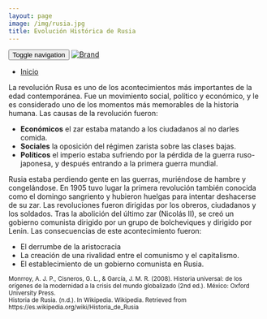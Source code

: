 ```yaml
---
layout: page
image: /img/rusia.jpg
title: Evolución Histórica de Rusia
---
```

<nav class="navbar navbar-inverse navbar-translucent navbar-fixed-top" id="navbar">
	<div class="container-fluid">
	    <div class="navbar-header">
		    <button type="button" class="navbar-toggle collapsed" data-toggle="collapse" data-target="#bs-example-navbar-collapse-1" aria-expanded="false">
	        <span class="sr-only">Toggle navigation</span>
	        <span class="icon-bar"></span>
	        <span class="icon-bar"></span>
	        <span class="icon-bar"></span>
	      </button>
	      <a class="navbar-brand" href="{{site.github.url}}">
	        <img alt="Brand" src="{{site.github.url}}{{site.icon}}">
	      </a>
	    </div>
	    <!-- Collect the nav links, forms, and other content for toggling -->
	    <div class="collapse navbar-collapse" id="bs-example-navbar-collapse-1">
	      <ul class="nav navbar-nav">
		    <li><a href="{{site.github.url}}">Inicio</a></li>
	      </ul>
	    </div><!-- /.navbar-collapse -->
	</div>
</nav>

La revolución Rusa es uno de los acontecimientos más importantes de la edad contemporánea. Fue un movimiento social, político y económico, y le es considerado uno de los momentos más memorables de la historia humana. Las causas de la revolución fueron: 

- **Económicos** el zar estaba matando a los ciudadanos al no darles comida.
- **Sociales** la oposición del régimen zarista sobre las clases bajas.
- **Políticos** el imperio estaba sufriendo por la pérdida de la guerra ruso-japonesa, y después entrando a la primera guerra mundial.

Rusia estaba perdiendo gente en las guerras, muriéndose de hambre y congelándose. En 1905 tuvo lugar la primera revolución también conocida como el domingo sangriento y hubieron huelgas para intentar deshacerse de su zar. Las revoluciones fueron dirigidas por los obreros, ciudadanos y los soldados. Tras la abolición del último zar (Nicolás II), se creó un gobierno comunista dirigido por un grupo de bolcheviques y dirigido por Lenin. Las consecuencias de este acontecimiento fueron:

- El derrumbe de la aristocracia
- La creación de una rivalidad entre el comunismo y el capitalismo.
- El establecimiento de un gobierno comunista en Rusia.

<small class="bib">
Monrroy, A. J. P., Cisneros, G. L., & García, J. M. R. (2008). Historia universal: de los orígenes de la modernidad a la crisis del mundo globalizado (2nd ed.). México: Oxford University Press.<br>
Historia de Rusia. (n.d.). In Wikipedia. Wikipedia. Retrieved from https://es.wikipedia.org/wiki/Historia_de_Rusia
</small>
